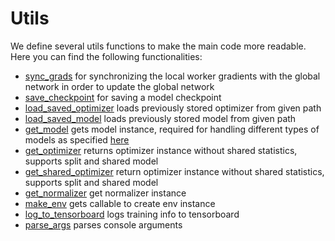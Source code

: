 # Utils
We define several utils functions to make the main code more readable.
Here you can find the following functionalities: 
- [sync_grads](./util.py#sync_grads) for synchronizing the local worker gradients with the global network in order to update the global network   
- [save_checkpoint](./util.py#save_checkpoint) for saving a model checkpoint
- [load_saved_optimizer](./util.py#load_saved_optimizer) loads previously stored optimizer from given path
- [load_saved_model](./util.py#load_saved_model) loads previously stored model from given path
- [get_model](./util.py#get_model) gets model instance, required for handling different types of models as specified [here](../models/README.md)
- [get_optimizer](./util.py#get_optimizer) returns optimizer instance without shared statistics, supports split and shared model
- [get_shared_optimizer](./util.py#get_shared_optimizer) return optimizer instance without shared statistics, supports split and shared model
- [get_normalizer](./util.py#get_normalizer) get normalizer instance
- [make_env](./util.py#make_env) gets callable to create env instance
- [log_to_tensorboard](./util.py#log_to_tensorboard) logs training info to tensorboard 
- [parse_args](./util.py#parse_args) parses console arguments 